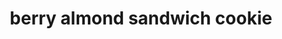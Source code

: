 ---
servings: 3 dozen
notes:
nutritionFacts: |-
  * 1 each: 167 calories
  * 10g fat (5g saturated fat)
  * 20mg cholesterol
  * 114mg sodium
  * 17g carbohydrate (8g sugars, 1g fiber)
  * 2g protein
directions: |-
  * Preheat oven to 325°
  * In a large bowl, cream butter and sugar until light and fluffy
  * Beat in vanilla
  * Combine flour and salt; gradually add to creamed mixture and mix well
  * Stir in almonds
  * On a heavily floured surface, roll out dough to 1/8-in thickness
  * With floured 2-1/2-in cookie cutters cut into desired shapes
  * Place 1 in apart on ungreased baking sheets
  * Bake 10-12 minutes or until edges begin to brown
  * Remove to wire racks to cool
  * Spread 1 teaspoon raspberry filling on the bottoms of half of the cookies; top with remaining cookies
  * Sprinkle with edible glitter or confectioners sugar
  * Store in an airtight container
ingredients: |-
  * 1-1/2 cups butter, softened
  * 1 cup sugar
  * 1 teaspoon vanilla extract
  * 2-3/4 cups all-purpose flour
  * 1/2 teaspoon salt
  * 2 cups ground almonds
  * 3/4 cup raspberry filling
  * edible glitter or confectioners sugar
rating:
ease:
category: dessert
subcategory: ['cookie']
href: 'https://www.tasteofhome.com/recipes/berry-almond-sandwich-cookies/'
totalTime: 40 minutes
cookTime: 10 minutes
prepTime: 30 minutes
title: berry almond sandwich cookie
path: /berry-almond-sandwich-cookie
---